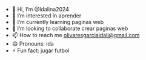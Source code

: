 - 👋 Hi, I’m @Idalina2024
- 👀 I’m interested in aprender 
- 🌱 I’m currently learning paginas web
- 💞️ I’m looking to collaborate crear paginas web
- 📫 How to reach me olivaresgarciaidali@gmail.com
- 😄 Pronouns: ida
- ⚡ Fun fact: jugar futbol

<!---
Idalina2024/Idalina2024 is a ✨ special ✨ repository because its `README.md` (this file) appears on your GitHub profile.
You can click the Preview link to take a look at your changes.
--->
